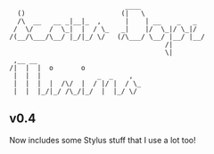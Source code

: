 
                                 ____
      ()                        (|   \
      /\  __   __ _|__|_  ,      |    | __    _   _
     /  \/    /  \_|  |  / \_   _|    |/  \_|/ \_|/
    /(__/\___/\__/ |_/|_/ \/   (/\___/ \__/ |__/ |__/
                                           /|
                                           \|
     ,__ __
    /|  |  |  o       o
     |  |  |              _  _    ,
     |  |  |  |  /\/  |  / |/ |  / \_
     |  |  |_/|_/ /\_/|_/  |  |_/ \/



## v0.4

Now includes some Stylus stuff that I use a lot too!